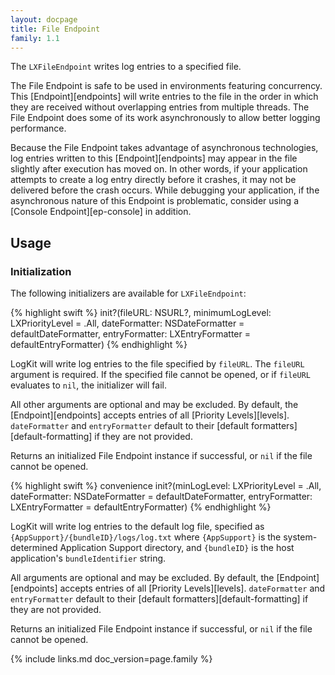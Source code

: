 ```yaml
---
layout: docpage
title: File Endpoint
family: 1.1
---
```


The `LXFileEndpoint` writes log entries to a specified file.

The File Endpoint is safe to be used in environments featuring concurrency. This [Endpoint][endpoints] will write entries to the file in the order in which they are received without overlapping entries from multiple threads. The File Endpoint does some of its work asynchronously to allow better logging performance.

Because the File Endpoint takes advantage of asynchronous technologies, log entries written to this [Endpoint][endpoints] may appear in the file slightly after execution has moved on. In other words, if your application attempts to create a log entry directly before it crashes, it may not be delivered before the crash occurs. While debugging your application, if the asynchronous nature of this Endpoint is problematic, consider using a [Console Endpoint][ep-console] in addition.

## Usage

### Initialization

The following initializers are available for `LXFileEndpoint`:

{% highlight swift %}
init?(fileURL: NSURL?, minimumLogLevel: LXPriorityLevel = .All, dateFormatter: NSDateFormatter = defaultDateFormatter, entryFormatter: LXEntryFormatter = defaultEntryFormatter)
{% endhighlight %}

LogKit will write log entries to the file specified by `fileURL`. The `fileURL` argument is required. If the specified file cannot be opened, or if `fileURL` evaluates to `nil`, the initializer will fail.

All other arguments are optional and may be excluded. By default, the [Endpoint][endpoints] accepts entries of all [Priority Levels][levels]. `dateFormatter` and `entryFormatter` default to their [default formatters][default-formatting] if they are not provided.

Returns an initialized File Endpoint instance if successful, or `nil` if the file cannot be opened.

{% highlight swift %}
convenience init?(minLogLevel: LXPriorityLevel = .All, dateFormatter: NSDateFormatter = defaultDateFormatter, entryFormatter: LXEntryFormatter = defaultEntryFormatter)
{% endhighlight %}

LogKit will write log entries to the default log file, specified as `{AppSupport}/{bundleID}/logs/log.txt` where `{AppSupport}` is the system-determined Application Support directory, and `{bundleID}` is the host application's `bundleIdentifier` string.

All arguments are optional and may be excluded. By default, the [Endpoint][endpoints] accepts entries of all [Priority Levels][levels]. `dateFormatter` and `entryFormatter` default to their [default formatters][default-formatting] if they are not provided.

Returns an initialized File Endpoint instance if successful, or `nil` if the file cannot be opened.


{% include links.md doc_version=page.family %}
